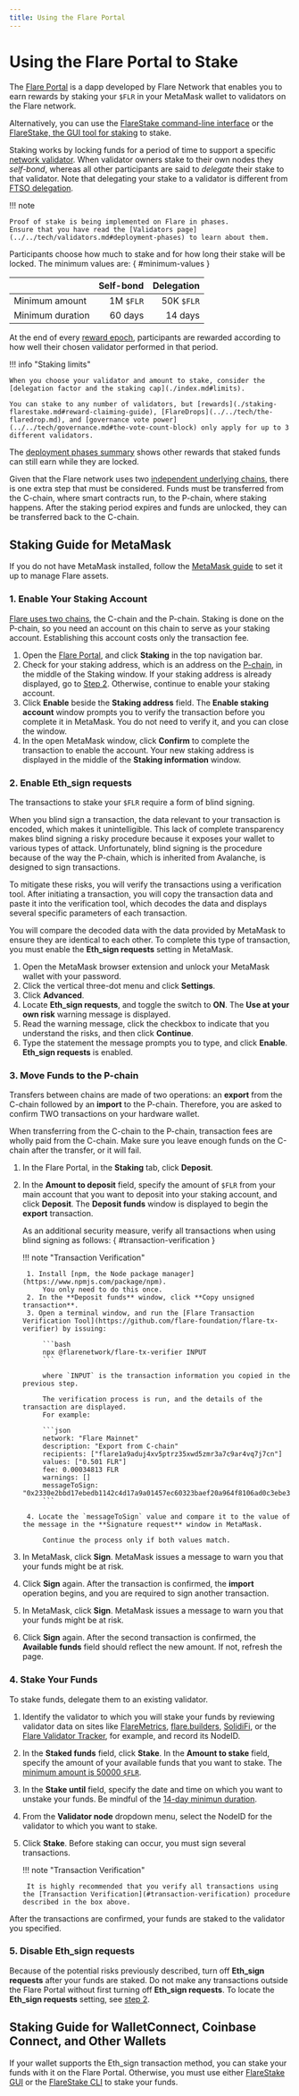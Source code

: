 ```yaml
---
title: Using the Flare Portal
---
```


# Using the Flare Portal to Stake

The [Flare Portal](https://portal.flare.network/) is a dapp developed by Flare Network that enables you to earn rewards by staking your `$FLR` in your MetaMask wallet to validators on the Flare network.

Alternatively, you can use the [FlareStake command-line interface](./staking-cli.md) or the [FlareStake, the GUI tool for staking](./staking-flarestake.md) to stake.

Staking works by locking funds for a period of time to support a specific [network validator](../../tech/validators.md).
When validator owners stake to their own nodes they _self-bond_, whereas all other participants are said to _delegate_ their stake to that validator.
Note that delegating your stake to a validator is different from [FTSO delegation](../../tech/ftso/index.md/#delegation).

!!! note

    Proof of stake is being implemented on Flare in phases.
    Ensure that you have read the [Validators page](../../tech/validators.md#deployment-phases) to learn about them.

Participants choose how much to stake and for how long their stake will be locked.
The minimum values are:
{ #minimum-values }

|                  | Self-bond | Delegation |
| ---------------- | --------: | ---------: |
| Minimum amount   | 1M `$FLR` | 50K `$FLR` |
| Minimum duration |   60 days |    14 days |

At the end of every [reward epoch](../../tech/ftso/index.md#reward-epoch), participants are rewarded according to how well their chosen validator performed in that period.

!!! info "Staking limits"

    When you choose your validator and amount to stake, consider the [delegation factor and the staking cap](./index.md#limits).

    You can stake to any number of validators, but [rewards](./staking-flarestake.md#reward-claiming-guide), [FlareDrops](../../tech/the-flaredrop.md), and [governance vote power](../../tech/governance.md#the-vote-count-block) only apply for up to 3 different validators.

The [deployment phases summary](../../tech/validators.md#summary) shows other rewards that staked funds can still earn while they are locked.

Given that the Flare network uses two [independent underlying chains](../../tech/flare.md#flare-chains), there is one extra step that must be considered.
Funds must be transferred from the C-chain, where smart contracts run, to the P-chain, where staking happens.
After the staking period expires and funds are unlocked, they can be transferred back to the C-chain.

## Staking Guide for MetaMask

If you do not have MetaMask installed, follow the [MetaMask guide](../wallets/how-to-access-flare-network-with-metamask.md) to set it up to manage Flare assets.

### 1. Enable Your Staking Account

[Flare uses two chains](../../tech/flare.md/#flare-chains), the C-chain and the P-chain.
Staking is done on the P-chain, so you need an account on this chain to serve as your staking account.
Establishing this account costs only the transaction fee.

1. Open the [Flare Portal](https://portal.flare.network/), and click **Staking** in the top navigation bar.
2. Check for your staking address, which is an address on the [P-chain](../../tech/flare.md/#flare-chains), in the middle of the Staking window.
   If your staking address is already displayed, go to [Step 2](#2-enable-eth_sign-requests).
   Otherwise, continue to enable your staking account.
3. Click **Enable** beside the **Staking address** field.
   The **Enable staking account** window prompts you to verify the transaction before you complete it in MetaMask.
   You do not need to verify it, and you can close the window.
4. In the open MetaMask window, click **Confirm** to complete the transaction to enable the account.
   Your new staking address is displayed in the middle of the **Staking information** window.

### 2. Enable **Eth_sign requests**

The transactions to stake your `$FLR` require a form of blind signing.

When you blind sign a transaction, the data relevant to your transaction is encoded, which makes it unintelligible.
This lack of complete transparency makes blind signing a risky procedure because it exposes your wallet to various types of attack.
Unfortunately, blind signing is the procedure because of the way the P-chain, which is inherited from Avalanche, is designed to sign transactions.

To mitigate these risks, you will verify the transactions using a verification tool.
After initiating a transaction, you will copy the transaction data and paste it into the verification tool, which decodes the data and displays several specific parameters of each transaction.

You will compare the decoded data with the data provided by MetaMask to ensure they are identical to each other.
To complete this type of transaction, you must enable the **Eth_sign requests** setting in MetaMask.

1. Open the MetaMask browser extension and unlock your MetaMask wallet with your password.
2. Click the vertical three-dot menu and click **Settings**.
3. Click **Advanced**.
4. Locate **Eth_sign requests**, and toggle the switch to **ON**.
   The **Use at your own risk** warning message is displayed.
5. Read the warning message, click the checkbox to indicate that you understand the risks, and then click **Continue**.
6. Type the statement the message prompts you to type, and click **Enable**.
   **Eth_sign requests** is enabled.

### 3. Move Funds to the P-chain

Transfers between chains are made of two operations: an **export** from the C-chain followed by an **import** to the P-chain.
Therefore, you are asked to confirm TWO transactions on your hardware wallet.

When transferring from the C-chain to the P-chain, transaction fees are wholly paid from the C-chain.
Make sure you leave enough funds on the C-chain after the transfer, or it will fail.

1. In the Flare Portal, in the **Staking** tab, click **Deposit**.
2. In the **Amount to deposit** field, specify the amount of `$FLR` from your main account that you want to deposit into your staking account, and click **Deposit**.
    The **Deposit funds** window is displayed to begin the **export** transaction.

    As an additional security measure, verify all transactions when using blind signing as follows:
    { #transaction-verification }

    !!! note "Transaction Verification"

        1. Install [npm, the Node package manager](https://www.npmjs.com/package/npm).
            You only need to do this once.
        2. In the **Deposit funds** window, click **Copy unsigned transaction**.
        3. Open a terminal window, and run the [Flare Transaction Verification Tool](https://github.com/flare-foundation/flare-tx-verifier) by issuing:

            ```bash
            npx @flarenetwork/flare-tx-verifier INPUT
            ```

            where `INPUT` is the transaction information you copied in the previous step.

            The verification process is run, and the details of the transaction are displayed.
            For example:

            ```json
            network: "Flare Mainnet"
            description: "Export from C-chain"
            recipients: ["flare1a9aduj4xv5ptrz35xwd5zmr3a7c9ar4vq7j7cn"]
            values: ["0.501 FLR"]
            fee: 0.00034813 FLR
            warnings: []
            messageToSign: "0x2330e2bbd17ebedb1142c4d17a9a01457ec60323baef20a964f8106ad0c3ebe3"
            ```

        4. Locate the `messageToSign` value and compare it to the value of the message in the **Signature request** window in MetaMask.

            Continue the process only if both values match.

3. In MetaMask, click **Sign**.
   MetaMask issues a message to warn you that your funds might be at risk.
4. Click **Sign** again.
   After the transaction is confirmed, the **import** operation begins, and you are required to sign another transaction.
5. In MetaMask, click **Sign**.
   MetaMask issues a message to warn you that your funds might be at risk.
6. Click **Sign** again.
   After the second transaction is confirmed, the **Available funds** field should reflect the new amount.
   If not, refresh the page.

### 4. Stake Your Funds

To stake funds, delegate them to an existing validator.

1. Identify the validator to which you will stake your funds by reviewing validator data on sites like [FlareMetrics](https://flaremetrics.io/validators), [flare.builders](https://www.flare.builders/validators), [SolidiFi](https://solidifi.app/validators), or the [Flare Validator Tracker](https://flare-validators.flare.network/), for example, and record its NodeID.
2. In the **Staked funds** field, click **Stake**.
   In the **Amount to stake** field, specify the amount of your available funds that you want to stake.
   The [minimum amount is 50000 `$FLR`](#minimum-values).
3. In the **Stake until** field, specify the date and time on which you want to unstake your funds.
   Be mindful of the [14-day minimun duration](#minimum-values).
4. From the **Validator node** dropdown menu, select the NodeID for the validator to which you want to stake.
5. Click **Stake**.
    Before staking can occur, you must sign several transactions.

    !!! note "Transaction Verification"

        It is highly recommended that you verify all transactions using the [Transaction Verification](#transaction-verification) procedure described in the box above.

After the transactions are confirmed, your funds are staked to the validator you specified.

### 5. Disable **Eth_sign requests**

Because of the potential risks previously described, turn off **Eth_sign requests** after your funds are staked.
Do not make any transactions outside the Flare Portal without first turning off **Eth_sign requests**.
To locate the **Eth_sign requests** setting, see [step 2](#2-enable-eth_sign-requests).

## Staking Guide for WalletConnect, Coinbase Connect, and Other Wallets

If your wallet supports the Eth_sign transaction method, you can stake your funds with it on the Flare Portal.
Otherwise, you must use either [FlareStake GUI](./staking-flarestake.md) or the [FlareStake CLI](./staking-cli.md) to stake your funds.
